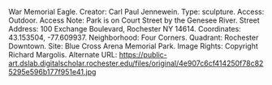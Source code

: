 War Memorial Eagle. Creator: Carl Paul Jennewein. Type: sculpture. Access: Outdoor. Access Note: Park is on Court Street by the Genesee River. Street Address: 100 Exchange Boulevard, Rochester NY 14614. Coordinates: 43.153504, -77.609937. Neighborhood: Four Corners. Quadrant: Rochester Downtown. Site: Blue Cross Arena Memorial Park. Image Rights: Copyright Richard Margolis. Alternate URL: https://public-art.dslab.digitalscholar.rochester.edu/files/original/4e907c6cf414250f78c825295e596b177f951e41.jpg
